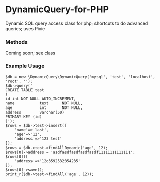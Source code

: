 # DynamicQuery-for-PHP
Dynamic SQL query access class for php; shortcuts to do advanced queries; uses Pixie

### Methods

Coming soon; see class

### Example Usage

```
$db = new \DynamicQuery\DynamicQuery('mysql', 'test', 'localhost', 'root', '');
$db->query('
CREATE TABLE test
(
id int NOT NULL AUTO_INCREMENT,
name           text      NOT NULL,
age            int       NOT NULL,
address        varchar(50)
PRIMARY KEY (id)
)');
$rows = $db->test->insert([
	'name'=>'last',
	'age'=>'12',
	'address'=>'123 test'
]);
$rows = $db->test->findAllDynamic('age', 12);
$rows[0]->address = 'asdfasdfasdfasdfasdf11111111111111';
$rows[0]([
	'address'=>'12o3592532354235'
]);
$rows[0]->save();
print_r($db->test->findAll('age', 12));
```

